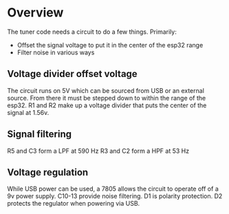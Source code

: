 # Overview

The tuner code needs a circuit to do a few things. Primarily:
- Offset the signal voltage to put it in the center of the esp32 range
- Filter noise in various ways

## Voltage divider offset voltage
The circuit runs on 5V which can be sourced from USB or an external source.
From there it must be stepped down to within the range of the esp32. R1 and R2 make up a voltage divider that puts the center of the signal at 1.56v.

## Signal filtering
R5 and C3 form a LPF at 590 Hz
R3 and C2 form a HPF at 53 Hz

## Voltage regulation
While USB power can be used, a 7805 allows the circuit to operate off of a 9v power supply. C10-13 provide noise filtering.
D1 is polarity protection. D2 protects the regulator when powering via USB.
